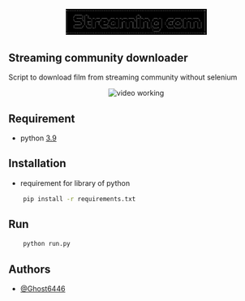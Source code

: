 <p align="center">
	<img src="Stream/assets/min_logo.png" style="max-width: 55%;" alt="video working" />
</p>

## Streaming community downloader

Script to download film from streaming community without selenium

<p align="center">
	<img src="Stream/assets/run.gif" style="max-width: 55%;" alt="video working" />
</p>

## Requirement

* python [3.9](https://www.python.org/downloads/release/python-390/)

## Installation

* requirement for library of python

```bash
	pip install -r requirements.txt
```

## Run

```bash
	python run.py
```

## Authors

- [@Ghost6446](https://www.github.com/Ghost6446)
